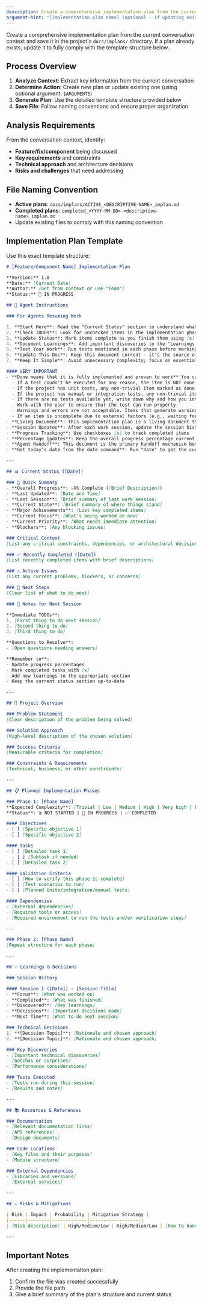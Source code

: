 ```yaml
---
description: Create a comprehensive implementation plan from the current conversation context
argument-hint: "[implementation plan name] (optional - if updating existing plan)"
---
```


Create a comprehensive implementation plan from the current conversation context and save it in the project's `docs/implans/` directory. If a plan already exists, update it to fully comply with the template structure below.

## Process Overview

1. **Analyze Context**: Extract key information from the current conversation
2. **Determine Action**: Create new plan or update existing one (using optional argument: `$ARGUMENTS`)
3. **Generate Plan**: Use the detailed template structure provided below
4. **Save File**: Follow naming conventions and ensure proper organization

## Analysis Requirements

From the conversation context, identify:
- **Feature/fix/component** being discussed
- **Key requirements** and constraints
- **Technical approach** and architecture decisions
- **Risks and challenges** that need addressing

## File Naming Convention

- **Active plans**: `docs/implans/ACTIVE_<DESCRIPTIVE-NAME>_implan.md`
- **Completed plans**: `completed_<YYYY-MM-DD>-<descriptive-name>_implan.md`
- Update existing files to comply with this naming convention

## Implementation Plan Template

Use this exact template structure:

```markdown
# [Feature/Component Name] Implementation Plan

**Version:** 1.0  
**Date:** [Current Date]  
**Author:** [Get from context or use "Team"]  
**Status:** 🚧 IN PROGRESS

## 🤖 Agent Instructions

### For Agents Resuming Work

1. **Start Here**: Read the "Current Status" section to understand what has been completed
2. **Check TODOs**: Look for unchecked items in the implementation phases
3. **Update Status**: Mark items complete as you finish them using [x]
4. **Document Learnings**: Add important discoveries to the "Learnings & Decisions" section
5. **Test Your Work**: Run tests mentioned in each phase before marking complete.
6. **Update This Doc**: Keep this document current - it's the source of truth. If the work on phase affects other phases, update those too accordingly.
7. **Keep It Simple**: Avoid unnecessary complexity; focus on essential details.

#### VERY IMPORTANT
- **Done means that it is fully implemented and proven to work** You cannot mark items are done until they are fully implemented and tested and they are proven work as designed.
  - If a test coudn't be executed for any reason, the item is NOT done.
  - If the project has unit tests, any non-trivial item marked as done MUST include a passing unit test following the project standards.
  - If the project has manual or integration tests, any non-trivial item marked as done MUST have a corresponding passing manual or integration test included and following the project standards.
  - If there are no tests available yet, write down why and how you intend to add them later.
  - Work with the user to ensure that the test can run properly.
  - Warnings and errors are not acceptable. Items that generate warnings or errors cannot be marked as done.
  - If an item is incomplete due to external factors (e.g., waiting for another team), mark it as such but keep working towards completion if possible.
- **Living Document**: This implementation plan is a living document that MUST be kept updated throughout the implementation
- **Session Updates**: After each work session, update the session history and current status
- **Progress Tracking**: Use checkboxes [x] to track completed items
- **Percentage Updates**: Keep the overall progress percentage current
- **Agent Handoff**: This document is the primary handoff mechanism between agents
- **Get today's date from the date command**: Run "date" to get the current date. Do not assume what day it is.

---

## 📊 Current Status ([Date])

### 🎯 Quick Summary
- **Overall Progress**: ~X% Complete ([Brief Description])
- **Last Updated**: [Date and Time]  
- **Last Session**: [Brief summary of last work session]  
- **Current State**: [Brief summary of where things stand]
- **Major Achievements**: [List key completed items]
- **Current Focus**: [What's being worked on now]
- **Current Priority**: [What needs immediate attention]
- **Blockers**: [Any blocking issues]

### Critical Context
[List any critical constraints, dependencies, or architectural decisions that agents must know]

### ✅ Recently Completed ([Date])
[List recently completed items with brief descriptions]

### ⚠️ Active Issues
[List any current problems, blockers, or concerns]

### 🎯 Next Steps
[Clear list of what to do next]

### 📝 Notes for Next Session

**Immediate TODOs**:
1. [First thing to do next session]
2. [Second thing to do]
3. [Third thing to do]

**Questions to Resolve**:
- [Open questions needing answers]

**Remember to**:
- Update progress percentages
- Mark completed tasks with [x]
- Add new learnings to the appropriate section
- Keep the current status section up-to-date

---

## 🎯 Project Overview

### Problem Statement
[Clear description of the problem being solved]

### Solution Approach
[High-level description of the chosen solution]

### Success Criteria
[Measurable criteria for completion]

### Constraints & Requirements
[Technical, business, or other constraints]

---

## 📋 Planned Implementation Phases

### Phase 1: [Phase Name]
**Expected Complexity**: [Trivial | Low | Medium | High | Very high | Extremely high]
**Status**: ⏳ NOT STARTED | 🚧 IN PROGRESS | ✅ COMPLETED

#### Objectives
- [ ] [Specific objective 1]
- [ ] [Specific objective 2]

#### Tasks
- [ ] [Detailed task 1]
  - [ ] [Subtask if needed]
- [ ] [Detailed task 2]

#### Validation Criteria
- [ ] [How to verify this phase is complete]
- [ ] [Test scenarios to run]
- [ ] [Planned Units/integration/manual tests]

#### Dependencies
- [External dependencies]
- [Required tools or access]
- [Required environment to run the tests and/or verification steps]

---

### Phase 2: [Phase Name]
[Repeat structure for each phase]

---

## 💡 Learnings & Decisions

### Session History

#### Session 1 ([Date]) - [Session Title]
- **Focus**: [What was worked on]
- **Completed**: [What was finished]
- **Discovered**: [Key learnings]
- **Decisions**: [Important decisions made]
- **Next Time**: [What to do next session]

### Technical Decisions
1. **[Decision Topic]**: [Rationale and chosen approach]
2. **[Decision Topic]**: [Rationale and chosen approach]

### Key Discoveries
- [Important technical discoveries]
- [Gotchas or surprises]
- [Performance considerations]

### Tests Executed
- [Tests run during this session]
- [Results and notes]

---

## 📚 Resources & References

### Documentation
- [Relevant documentation links]
- [API references]
- [Design documents]

### Code Locations
- [Key files and their purposes]
- [Module structure]

### External Dependencies
- [Libraries and versions]
- [External services]

---

## ⚠️ Risks & Mitigations

| Risk | Impact | Probability | Mitigation Strategy |
|------|--------|-------------|-------------------|
| [Risk description] | High/Medium/Low | High/Medium/Low | [How to handle] |

---

```

## Important Notes

After creating the implementation plan:
1. Confirm the file was created successfully
2. Provide the file path
3. Give a brief summary of the plan's structure and current status